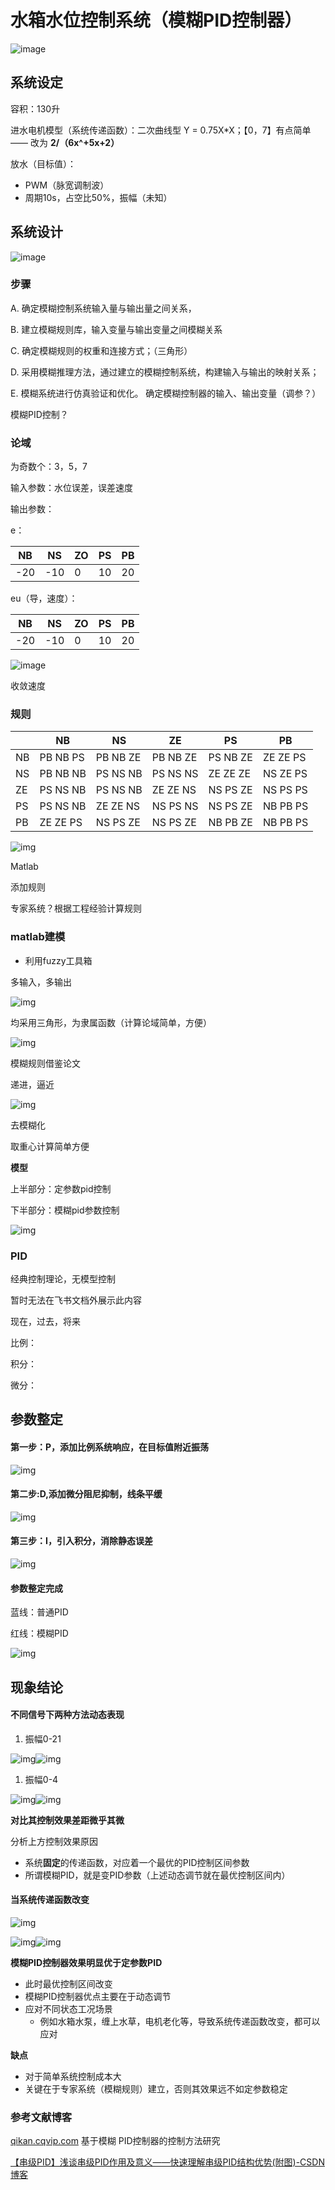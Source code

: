 # 水箱水位控制系统（模糊PID控制器）

![image](https://github.com/rein-wxy/_fuzzy_control/blob/main/photo/001.jpg)

## 系统设定

容积：130升

进水电机模型（系统传递函数）：二次曲线型 Y = 0.75X*X；【0，7】有点简单 ——  改为 **2/（6x^+5x+2）**

放水（目标值）：

- PWM（脉宽调制波）
- 周期10s，占空比50%，振幅（未知）

## 系统设计

![image](https://github.com/rein-wxy/_fuzzy_control/blob/main/photo/002.jpg)

### 步骤

A. 确定模糊控制系统输入量与输出量之间关系，

B. 建立模糊规则库，输入变量与输出变量之间模糊关系

C.  确定模糊规则的权重和连接方式；（三角形）

D.  采用模糊推理方法，通过建立的模糊控制系统，构建输入与输出的映射关系；

E. 模糊系统进行仿真验证和优化。 确定模糊控制器的输入、输出变量（调参？）

模糊PID控制？

### 论域

为奇数个：3，5，7

输入参数：水位误差，误差速度

输出参数：

e：

| NB   | NS   | ZO   | PS   | PB   |
| ---- | ---- | ---- | ---- | ---- |
| -20  | -10  | 0    | 10   | 20   |

eu（导，速度）：

| NB   | NS   | ZO   | PS   | PB   |
| ---- | ---- | ---- | ---- | ---- |
| -20  | -10  | 0    | 10   | 20   |

![image](https://github.com/rein-wxy/_fuzzy_control/blob/main/photo/003.jpg)

收敛速度

### 规则

|      | NB       | NS       | ZE       | PS       | PB       |
| ---- | -------- | -------- | -------- | -------- | -------- |
| NB   | PB NB PS | PB NB ZE | PB NB ZE | PS NB ZE | ZE ZE PS |
| NS   | PB NB NB | PS NS NB | PS NS NS | ZE ZE ZE | NS ZE PS |
| ZE   | PS NS NB | PS NS NB | ZE ZE NS | NS PS ZE | NS PS PS |
| PS   | PS NS NB | ZE ZE NS | NS PS NS | NS PS ZE | NB PB PS |
| PB   | ZE ZE PS | NS PS ZE | NS PS ZE | NB PB ZE | NB PB PS |

![img](https://k10kkja70f2.feishu.cn/space/api/box/stream/download/asynccode/?code=ZWViYjczZTMzN2Q0ZDkwMmVmMjYwMWRjZTQ1OGFhNmVfMTM3VlZVM2p6SUNzWW54VWpaMUdwSUttcFhIVTJrOHVfVG9rZW46UGpBNGJkQzZkb1VMTnF4V0JjVGNnMWhUbmI3XzE3MjM4MjE1MTg6MTcyMzgyNTExOF9WNA)

Matlab

添加规则

专家系统？根据工程经验计算规则

### matlab建模

- 利用fuzzy工具箱

多输入，多输出

![img](https://k10kkja70f2.feishu.cn/space/api/box/stream/download/asynccode/?code=NjE1MTI4NzE4ZDBiMDBiNDUwOTlkOGZkZDE5Mjk3MGVfeE16ZVczMUhlMzBvRDZRaWtDOW9rVlllZFNnczg2REVfVG9rZW46RWs1NGJXVlRLb0dRS0l4OFYwN2NvWEIzbm1iXzE3MjM4MjE1MTg6MTcyMzgyNTExOF9WNA)

均采用三角形，为隶属函数（计算论域简单，方便）

![img](https://k10kkja70f2.feishu.cn/space/api/box/stream/download/asynccode/?code=MmNjMjVmMGRkMjI0MGY5Y2VmOTc2MjQ1Zjg4MDM4OTBfRXFJZ0JIMXNCcE12eEdBSWlhdFB4VVhkR0ZGQzNZYUlfVG9rZW46UnlIOWJrTmZDb0FQaVl4a3RZYmNQRFZlbksyXzE3MjM4MjE1MTg6MTcyMzgyNTExOF9WNA)

模糊规则借鉴论文

递进，逼近

![img](https://k10kkja70f2.feishu.cn/space/api/box/stream/download/asynccode/?code=MDBjYTIwZTQ1MjU2ZjUzM2IzNzZhZmJkZThlY2JhMmRfaFlqSnYzZnZ2N21uQVY1TTU3dU1UYWZWR1R3V2x4SXBfVG9rZW46SGhXR2JHSFEyb3FkQzl4YnppQ2NPeWNsbmlmXzE3MjM4MjE1MTg6MTcyMzgyNTExOF9WNA)

去模糊化

取重心计算简单方便

**模型**

上半部分：定参数pid控制

下半部分：模糊pid参数控制

![img](https://k10kkja70f2.feishu.cn/space/api/box/stream/download/asynccode/?code=ZmVjZDkwOTg0YzYzMDcyZWNmNjM3YmQzNWI2MTM0NzVfV3J6Y1d1WHVCdGFGbXoySjJSWGRuNnlNR2M3Q21XSnpfVG9rZW46Q2xnWmJ1VGtub3V1VUV4ZVhIQ2N6N0dUbkNmXzE3MjM4MjE1MTg6MTcyMzgyNTExOF9WNA)

### PID

经典控制理论，无模型控制

暂时无法在飞书文档外展示此内容

现在，过去，将来

比例：

积分：

微分：

## 参数整定

#### 第一步：P，添加比例系统响应，在目标值附近振荡

![img](https://k10kkja70f2.feishu.cn/space/api/box/stream/download/asynccode/?code=MWYxNDBlOTA2Y2FiYWJjZmNkNjVmM2M3YmNmOTU3YjVfYkZucHpOV29lNzI1ZHU3UXpBR20xekJlMDM0Y0pobllfVG9rZW46WGtHbGJ1TG5Xb2ptS2x4b1Z2RWNxTVByblhlXzE3MjM4MjE1MTg6MTcyMzgyNTExOF9WNA)

#### 第二步:D,添加微分阻尼抑制，线条平缓

![img](https://k10kkja70f2.feishu.cn/space/api/box/stream/download/asynccode/?code=NWQzZWI0YjM2MWRmYTY3NWM4NjQ0MGVlMTFhOGZiM2Ffc2RSWHdHcEtjb2xMOUpKY1VDOTE1dlBxU2RkdjBaVWNfVG9rZW46SldVM2JyMkc5b2ZpM3Z4TXN2emMzc09zbkJmXzE3MjM4MjE1MTg6MTcyMzgyNTExOF9WNA)

#### 第三步：I，引入积分，消除静态误差

![img](https://k10kkja70f2.feishu.cn/space/api/box/stream/download/asynccode/?code=NDdlNGQ3MTQ1OGEyOTE1Y2Q0MWFlYWMzZDY2OTMzODVfemQ3QzhYSlJMU3dxamNuVXNaS1ZoMk9uWDVjSTZVUlBfVG9rZW46QTJ5OGIzMFp6b3Q1N2p4cFJRMmNoMFVpbnloXzE3MjM4MjE1MTg6MTcyMzgyNTExOF9WNA)

#### 参数整定完成

蓝线：普通PID

红线：模糊PID

![img](https://k10kkja70f2.feishu.cn/space/api/box/stream/download/asynccode/?code=YTEwMjUxMmQ3ZGNiZWY0ODIxZjhlZjBjYTg5ZDIyNmJfRUhVb2xISm9xRWNBNlhSWm12YTFRWFVqMUtHU2NyNFVfVG9rZW46QlBhTGJDUFZsb0x3c3l4ZXVrZWN3Zm1nbmtoXzE3MjM4MjE1MTg6MTcyMzgyNTExOF9WNA)

## 现象结论

#### 不同信号下两种方法动态表现

1. 振幅0-21

![img](https://k10kkja70f2.feishu.cn/space/api/box/stream/download/asynccode/?code=ODUwMzgyZTg3ZjI2OTlhN2NiNjdjZjZlZTMyY2E1OGNfQWYycFc4MDdxbWJpQUViZndrbnlCNWVxemdYUHU2dE5fVG9rZW46QzR3b2JETmYyb1VCOTR4ck1wcGNhd1FVblhnXzE3MjM4MjE1MTg6MTcyMzgyNTExOF9WNA)![img](https://k10kkja70f2.feishu.cn/space/api/box/stream/download/asynccode/?code=MjkwYTlmZjMzZjgwZjRlMjhkMWYwMTdlNWE2MjMxYjVfNVl6ZDNOSU5HcmhNdExWaVBuOFFuYnVrc2F6bTB1VnRfVG9rZW46TWNpaGJWd1hOb045VWt4YjZqZWN3dUpEbkZTXzE3MjM4MjE1MTg6MTcyMzgyNTExOF9WNA)

1. 振幅0-4                                                           

![img](https://k10kkja70f2.feishu.cn/space/api/box/stream/download/asynccode/?code=ZTc3MThhODQzMmY3ZjA4YWI2YjM3MTg5YmMyMzNkYTRfU004UXRqTTV5MXdMSlRiMTBVUjVkVjJxSUk5WjVVN2VfVG9rZW46VlRJMWJCOWN0b1hRUUp4NGMzOGNZY2Z2bkIxXzE3MjM4MjE1MTg6MTcyMzgyNTExOF9WNA)![img](https://k10kkja70f2.feishu.cn/space/api/box/stream/download/asynccode/?code=Y2Q3MzEwNDM4YzA2ZTJkNTIzYTU5Mzc1OGQ0NTNkYWFfSGwweTNHanA5dTgweXo1UHZJRU10QU5qOGVDSVZDbmhfVG9rZW46Tm1nWmJwN2cwb1NkMVR4T1dubWNTQjEybkVnXzE3MjM4MjE1MTg6MTcyMzgyNTExOF9WNA)

**对比其控制效果差距微乎其微**

分析上方控制效果原因

- 系统**固定**的传递函数，对应着一个最优的PID控制区间参数
- 所谓模糊PID，就是变PID参数（上述动态调节就在最优控制区间内）

#### 当系统传递函数改变

![img](https://k10kkja70f2.feishu.cn/space/api/box/stream/download/asynccode/?code=ODZkNjc0MjIxYWQxNjUyYzc0NDNiOTJjOWJhM2Y0N2JfSFNjYUJnTkRmM0U2SXlBV3RoWGlST2lYYmc0MlBVQWtfVG9rZW46SkFmc2J3aTRxb1lxaGZ4VnZYWWNEQTRqbkdlXzE3MjM4MjE1MTg6MTcyMzgyNTExOF9WNA)

![img](https://k10kkja70f2.feishu.cn/space/api/box/stream/download/asynccode/?code=MzYyNDc0YmM5M2ExNDc3NTlkYjllYTFiNmRmZjc5NGZfNFlKMWRWSktSeEZXMXdyTFB3S1pOWTRXQTVJY2RnNElfVG9rZW46UE04T2JZT1BibzEyT0J4WTQzZWNLUmQxbndnXzE3MjM4MjE1MTg6MTcyMzgyNTExOF9WNA)![img](https://k10kkja70f2.feishu.cn/space/api/box/stream/download/asynccode/?code=YzE3ZTFiMWQzZjQ5MTAyOWU1ZDY1MTg4ZGVlMzUyYTRfNXBkMEs4UXhlOGJ0Y21xOUxqcVFMeldiVkFDTlRzNHhfVG9rZW46V2VWUGJPV2Vrb2EwMk54WERTdGNDZ2ZFbjJkXzE3MjM4MjE1MTg6MTcyMzgyNTExOF9WNA)

**模糊****PID****控制器效果明显优于定参数PID**

- 此时最优控制区间改变
- 模糊PID控制器优点主要在于动态调节
- 应对不同状态工况场景
  - 例如水箱水泵，缠上水草，电机老化等，导致系统传递函数改变，都可以应对

**缺点**

- 对于简单系统控制成本大
- 关键在于专家系统（模糊规则）建立，否则其效果远不如定参数稳定

### 参考文献博客

[qikan.cqvip.com](http://qikan.cqvip.com/Qikan/Article/ReadIndex?id=36433026&info=mywmuqlZyS8pO4iq%2f44Qm0JNKqg51pkP%2fDY6T3ksLLg%3d) 基于模糊 PID控制器的控制方法研究

[【串级PID】浅谈串级PID作用及意义——快速理解串级PID结构优势(附图)-CSDN博客](https://blog.csdn.net/ReadAir/article/details/103030418?ops_request_misc=%7B%22request%5Fid%22%3A%22171920938716800186598539%22%2C%22scm%22%3A%2220140713.130102334.pc%5Fall.%22%7D&request_id=171920938716800186598539&biz_id=0&utm_medium=distribute.pc_search_result.none-task-blog-2~all~first_rank_ecpm_v1~rank_v31_ecpm-2-103030418-null-null.142^v100^pc_search_result_base7&utm_term=串级pid优势&spm=1018.2226.3001.4187)
